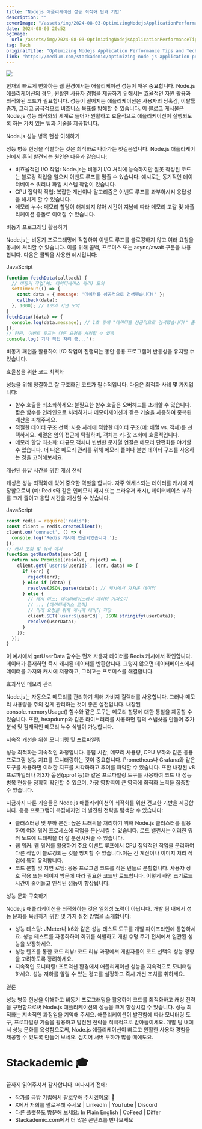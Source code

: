 ```yaml
---
title: "Nodejs 애플리케이션 성능 최적화 팁과 기법"
description: ""
coverImage: "/assets/img/2024-08-03-OptimizingNodejsApplicationPerformanceTipsandTechniques_0.png"
date: 2024-08-03 20:52
ogImage: 
  url: /assets/img/2024-08-03-OptimizingNodejsApplicationPerformanceTipsandTechniques_0.png
tag: Tech
originalTitle: "Optimizing Nodejs Application Performance Tips and Techniques"
link: "https://medium.com/stackademic/optimizing-node-js-application-performance-tips-and-techniques-1eb3069a05ed"
---
```



<img src="/assets/img/2024-08-03-OptimizingNodejsApplicationPerformanceTipsandTechniques_0.png" />

현재의 빠르게 변화하는 웹 환경에서는 애플리케이션 성능이 매우 중요합니다. Node.js 애플리케이션의 경우, 원활한 사용자 경험을 제공하기 위해서는 효율적인 자원 활용과 최적화된 코드가 필요합니다. 성능이 떨어지는 애플리케이션은 사용자의 당혹감, 이탈률 증가, 그리고 궁극적으로 비즈니스 목표를 방해할 수 있습니다. 이 블로그 게시물은 Node.js 성능 최적화의 세계로 들어가 원활하고 효율적으로 애플리케이션이 실행되도록 하는 가치 있는 팁과 기술을 제공합니다.

Node.js 성능 병목 현상 이해하기

성능 병목 현상을 식별하는 것은 최적화로 나아가는 첫걸음입니다. Node.js 애플리케이션에서 흔히 발견되는 원인은 다음과 같습니다:

<div class="content-ad"></div>

- 비효율적인 I/O 작업: Node.js는 비동기 I/O 처리에 능숙하지만 잘못 작성된 코드는 블로킹 작업을 일으켜 이벤트 루프를 멈출 수 있습니다. 예시로는 동기적인 데이터베이스 쿼리나 파일 시스템 작업이 있습니다.
- CPU 집약적 작업: 복잡한 계산이나 알고리즘은 이벤트 루프를 과부하시켜 응답성을 해치게 할 수 있습니다.
- 메모리 누수: 메모리 할당이 해제되지 않아 시간이 지남에 따라 메모리 고갈 및 애플리케이션 충돌로 이어질 수 있습니다.

비동기 프로그래밍 활용하기

Node.js는 비동기 프로그래밍에 적합하여 이벤트 루프를 블로킹하지 않고 여러 요청을 동시에 처리할 수 있습니다. 이를 위해 콜백, 프로미스 또는 async/await 구문을 사용합니다. 다음은 콜백을 사용한 예시입니다:

JavaScript

<div class="content-ad"></div>

```js
function fetchData(callback) {
  // 비동기 작업(예: 데이터베이스 쿼리) 모의
  setTimeout(() => {
    const data = { message: '데이터를 성공적으로 검색했습니다!' };
    callback(data);
  }, 1000); // 1초의 지연 모의
}
fetchData((data) => {
  console.log(data.message); // 1초 후에 "데이터를 성공적으로 검색했습니다!" 출력
});
// 한편, 이벤트 루프는 다른 요청을 처리할 수 있음
console.log('기타 작업 처리 중...');
```

비동기 패턴을 활용하여 I/O 작업이 진행되는 동안 응용 프로그램이 반응성을 유지할 수 있습니다.

효율성을 위한 코드 최적화

성능을 위해 청결하고 잘 구조화된 코드가 필수적입니다. 다음은 최적화 사례 몇 가지입니다:

<div class="content-ad"></div>

- 함수 호출을 최소화하세요: 불필요한 함수 호출은 오버헤드를 초래할 수 있습니다. 짧은 함수를 인라인으로 처리하거나 메모이제이션과 같은 기술을 사용하여 중복된 계산을 피해주세요.
- 적절한 데이터 구조 선택: 사용 사례에 적합한 데이터 구조(예: 배열 vs. 객체)를 선택하세요. 배열은 임의 접근에 탁월하며, 객체는 키-값 조회에 효율적입니다.
- 메모리 할당 최소화: 대규모 객체나 빈번한 문자열 연결은 메모리 단편화를 야기할 수 있습니다. 더 나은 메모리 관리를 위해 메모리 풀이나 불변 데이터 구조를 사용하는 것을 고려해보세요.

개선된 응답 시간을 위한 캐싱 전략

캐싱은 성능 최적화에 있어 중요한 역할을 합니다. 자주 액세스되는 데이터를 캐시에 저장함으로써 (예: Redis와 같은 인메모리 캐시 또는 브라우저 캐시), 데이터베이스 부하를 크게 줄이고 응답 시간을 개선할 수 있습니다.

JavaScript

<div class="content-ad"></div>

```js
const redis = require('redis');
const client = redis.createClient();
client.on('connect', () => {
  console.log('Redis 캐시에 연결되었습니다.');
});
// 캐시 조회 및 검색 예시
function getUserData(userId) {
  return new Promise((resolve, reject) => {
    client.get(`user:${userId}`, (err, data) => {
      if (err) {
        reject(err);
      } else if (data) {
        resolve(JSON.parse(data)); // 캐시에서 가져온 데이터
      } else {
        // 캐시 미스: 데이터베이스에서 데이터 가져오기
        // ... (데이터베이스 로직)
        // 미래 요청을 위해 캐시에 데이터 저장
        client.SET(`user:${userId}`, JSON.stringify(userData));
        resolve(userData);
      }
    });
  });
}
```

이 예시에서 getUserData 함수는 먼저 사용자 데이터를 Redis 캐시에서 확인합니다. 데이터가 존재하면 즉시 캐시된 데이터를 반환합니다. 그렇지 않으면 데이터베이스에서 데이터를 가져와 캐시에 저장하고, 그러고는 프로미스를 해결합니다.

효과적인 메모리 관리

Node.js는 자동으로 메모리를 관리하기 위해 가비지 컬렉터를 사용합니다. 그러나 메모리 사용량을 주의 깊게 관리하는 것이 좋은 실천입니다. 내장된 console.memoryUsage() 함수와 같은 도구는 메모리 할당에 대한 통찰을 제공할 수 있습니다. 또한, heapdump와 같은 라이브러리를 사용하면 힙의 스냅샷을 만들어 추가 분석 및 잠재적인 메모리 누수 식별이 가능합니다.


<div class="content-ad"></div>

지속적 개선을 위한 모니터링 및 프로파일링

성능 최적화는 지속적인 과정입니다. 응답 시간, 메모리 사용량, CPU 부하와 같은 응용 프로그램 성능 지표를 모니터링하는 것이 중요합니다. Prometheus나 Grafana와 같은 도구를 사용하면 이러한 지표를 시각화하고 추이를 파악할 수 있습니다. 또한 내장된 v8 프로파일러나 제3자 옵션(pprof 등)과 같은 프로파일링 도구를 사용하여 코드 내 성능 병목 현상을 정확히 확인할 수 있으며, 가장 영향력이 큰 영역에 최적화 노력을 집중할 수 있습니다.

지금까지 다룬 기술들은 Node.js 애플리케이션의 최적화를 위한 견고한 기반을 제공합니다. 응용 프로그램이 복잡해지면 더 발전된 전략을 탐색할 수 있습니다:

- 클러스터링 및 부하 분산: 높은 트래픽을 처리하기 위해 Node.js 클러스터를 활용하여 여러 워커 프로세스에 작업을 분산시킬 수 있습니다. 로드 밸런서는 이러한 워커 노드에 트래픽을 더 잘 분산시켜줄 수 있습니다.
- 웹 워커: 웹 워커를 활용하여 주요 이벤트 루프에서 CPU 집약적인 작업을 분리하여 다른 작업이 블로킹되는 것을 방지할 수 있습니다.이는 긴 계산이나 이미지 처리 작업에 특히 유익합니다.
- 코드 분할 및 지연 로딩: 응용 프로그램 코드를 작은 번들로 분할합니다. 사용자 상호 작용 또는 페이지 방문에 따라 필요한 코드만 로드합니다. 이렇게 하면 초기로드 시간이 줄어들고 인식된 성능이 향상됩니다.


<div class="content-ad"></div>

성능 문화 구축하기

Node.js 애플리케이션을 최적화하는 것은 일회성 노력이 아닙니다. 개발 팀 내에서 성능 문화를 육성하기 위한 몇 가지 실천 방법을 소개합니다:

- 성능 테스팅: JMeter나 k6와 같은 성능 테스트 도구를 개발 파이프라인에 통합하세요. 성능 테스트를 자동화하여 회귀를 식별하고 개발 수명 주기 전체에서 일관된 성능을 보장하세요.
- 성능 렌즈를 통한 코드 리뷰: 코드 리뷰 과정에서 개발자들이 코드 선택의 성능 영향을 고려하도록 장려하세요.
- 지속적인 모니터링: 프로덕션 환경에서 애플리케이션 성능을 지속적으로 모니터링하세요. 성능 저하를 알릴 수 있는 경고를 설정하고 즉시 개선 조치를 취하세요.

결론

<div class="content-ad"></div>

성능 병목 현상을 이해하고 비동기 프로그래밍을 활용하며 코드를 최적화하고 캐싱 전략을 구현함으로써 Node.js 애플리케이션의 성능을 크게 향상시킬 수 있습니다. 성능 최적화는 지속적인 과정임을 기억해 주세요. 애플리케이션이 발전함에 따라 모니터링 도구, 프로파일링 기술을 활용하고 발전된 전략을 적극적으로 받아들이세요. 개발 팀 내에서 성능 문화를 육성함으로써, Node.js 애플리케이션이 빠르고 원활한 사용자 경험을 제공할 수 있도록 만들어 보세요. 심지어 서버 부하가 많을 때에도요.

# Stackademic 🎓

끝까지 읽어주셔서 감사합니다. 떠나시기 전에:

- 작가를 금방 기립해서 팔로우해 주시겠어요! 👏
- X에서 저희를 팔로우해 주세요 | LinkedIn | YouTube | Discord
- 다른 플랫폼도 방문해 보세요: In Plain English | CoFeed | Differ
- Stackademic.com에서 더 많은 콘텐츠를 만나보세요